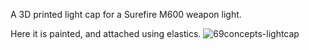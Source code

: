 A 3D printed light cap for a Surefire M600 weapon light.

Here it is painted, and attached using elastics.
![69concepts-lightcap](https://github.com/GreenBalaclavaMan/69concepts-lightcap/assets/82912013/115cc8df-bea5-47be-bf1b-7828734b78fe)
